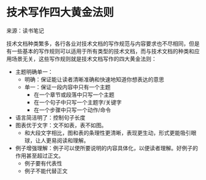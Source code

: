 # 技术写作四大黄金法则

来源：读书笔记


技术文档种类繁多，各行各业对技术文档的写作规范与内容要求也不尽相同，但是有一些基本的写作规则可以适用于所有类型的技术文档，而与技术文档的种类和应用场景无关，这些写作规则就是技术文档写作的四大黄金法则：

- 主题明确单一：
  - 明确：保证能让读者清晰准确和快速地知道你想表达的意思
  - 单一：保证一段内容中只有一个主题
    - 在一个章节或段落中只写一个主题
    - 在一个句子中只写一个主题字/关键字
    - 在一个步骤中只写一个动作/命令
- 语言简洁明了：控制句子长度
- 图表优于文字：文不如表，表不如图。
  - 和大段文字相比，图和表的条理性更清晰，表现更生动，形式更能吸引眼球，让人更易阅读和理解。
- 例子增强理解：例子可以使所要说明的内容具体化，以便读者理解。好例子的作用甚至超过正文。
  - 例子要有代表性
  - 例子不能代替正文

